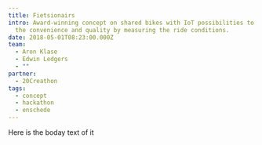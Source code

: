 ```yaml
---
title: Fietsionairs
intro: Award-winning concept on shared bikes with IoT possibilities to improve
  the convenience and quality by measuring the ride conditions.
date: 2018-05-01T08:23:00.000Z
team:
  - Aron Klase
  - Edwin Ledgers
  - ""
partner:
  - 20Creathon
tags:
  - concept
  - hackathon
  - enschede
---
```


Here is the boday text of it
